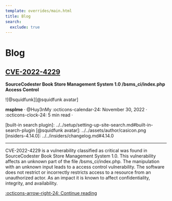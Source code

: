 ```yaml
---
template: overrides/main.html
title: Blog
search:
  exclude: true
---
```


<style>
  .md-sidebar--secondary:not([hidden]) {
    visibility: hidden;
  }
</style>

# Blog

## [CVE-2022-4229](2022/CVE-2022-4229/)

**SourceCodester Book Store Management System 1.0 /bsms_ci/index.php Access Control**

<aside class="mdx-author" markdown>
![@squidfunk][@squidfunk avatar]

<span>**msplme** · @Huy3nMy</span>
<span>
:octicons-calendar-24: November 30, 2022 ·
:octicons-clock-24: 5 min read ·
</span>

</aside>
[built-in search plugin]: ../../setup/setting-up-site-search.md#built-in-search-plugin
[@squidfunk avatar]: ../../assets/author/casicon.png
[insiders-4.14.0]: ../../insiders/changelog.md#4.14.0

---

CVE-2022-4229 is a vulnerability classified as critical was found in SourceCodester Book Store Management System 1.0. This vulnerability affects an unknown part of the file /bsms_ci/index.php. The manipulation with an unknown input leads to a access control vulnerability. The software does not restrict or incorrectly restricts access to a resource from an unauthorized actor. As an impact it is known to affect confidentiality, integrity, and availability.

[:octicons-arrow-right-24: Continue reading][Search: better, faster, smaller]

[Search: better, faster, smaller]: 2021/search-better-faster-smaller.md
[insiders-3.0.0]: ../insiders/changelog.md#3.0.0
